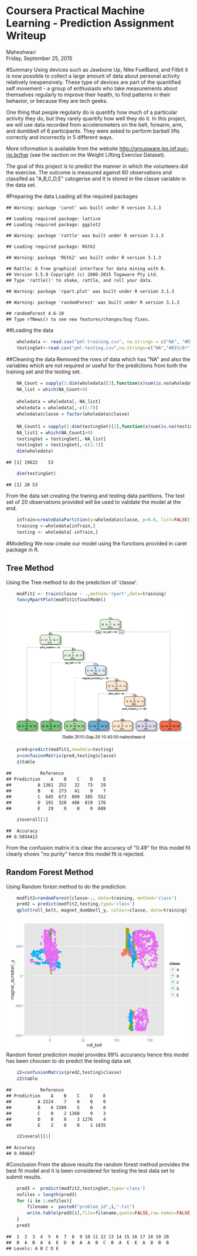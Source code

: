 # Coursera Practical Machine Learning - Prediction Assignment Writeup
Maheshwari  
Friday, September 25, 2015  

#Summary
Using devices such as Jawbone Up, Nike FuelBand, and Fitbit it is now possible to collect a large amount of data about personal activity relatively inexpensively. These type of devices are part of the quantified self movement - a group of enthusiasts who take measurements about themselves regularly to improve their health, to find patterns in their behavior, or because they are tech geeks.

One thing that people regularly do is quantify how much of a particular activity they do, but they rarely quantify how well they do it. In this project, we will use data recorded from accelerometers on the belt, forearm, arm, and dumbbell of 6 participants. They were asked to perform barbell lifts correctly and incorrectly in 5 different ways.

More information is available from the website http://groupware.les.inf.puc-rio.br/har (see the section on the Weight Lifting Exercise Dataset).

The goal of this project is to predict the manner in which the volunteers did the exercise. The outcome is measured against 60 observations and classifed as "A,B,C,D,E" catogerise and it is stored in the classe variable in the data set.

#Preparing the data
Loading all the required packages

```
## Warning: package 'caret' was built under R version 3.1.3
```

```
## Loading required package: lattice
## Loading required package: ggplot2
```

```
## Warning: package 'rattle' was built under R version 3.1.3
```

```
## Loading required package: RGtk2
```

```
## Warning: package 'RGtk2' was built under R version 3.1.3
```

```
## Rattle: A free graphical interface for data mining with R.
## Version 3.5.0 Copyright (c) 2006-2015 Togaware Pty Ltd.
## Type 'rattle()' to shake, rattle, and roll your data.
```

```
## Warning: package 'rpart.plot' was built under R version 3.1.3
```

```
## Warning: package 'randomForest' was built under R version 3.1.3
```

```
## randomForest 4.6-10
## Type rfNews() to see new features/changes/bug fixes.
```

##Loading the data

```r
    wholedata <- read.csv("pml-training.csv", na.strings = c("NA", "#DIV/0!", ""))
    testingSet<-read.csv("pml-testing.csv",na.strings=c("NA","#DIV/0!"))
```

##Cleaning the data 
Removed the rows of data which has "NA" and also the variables which are not required
or useful for the predictions from both the training set and the testing set.

```r
    NA_Count = sapply(1:dim(wholedata)[2],function(x)sum(is.na(wholedata[,x])))
    NA_list = which(NA_Count>0)
    
    wholedata = wholedata[,-NA_list]
    wholedata = wholedata[,-c(1:7)]
    wholedata$classe = factor(wholedata$classe)

    NA_Count1 = sapply(1:dim(testingSet)[2],function(x)sum(is.na(testingSet[,x])))
    NA_list1 = which(NA_Count1>0)
    testingSet = testingSet[,-NA_list]
    testingSet = testingSet[,-c(1:7)]
    dim(wholedata)
```

```
## [1] 19622    53
```

```r
    dim(testingSet)
```

```
## [1] 20 53
```

From the data set creating the traning and testing data partitions. The test set of 20 observations provided will be used to validate the model at the end.


```r
    inTrain=createDataPartition(y=wholedata$classe, p=0.6, list=FALSE)
    training <-wholedata[inTrain,]
    testing <- wholedata[-inTrain,]
```
#Modelling
We now create our model using the functions provided in caret package in R.
## Tree Method
Using the Tree method to do the prediction of 'classe'.


```r
    modfit1 <- train(classe ~ .,method='rpart',data=training)
    fancyRpartPlot(modfit1$finalModel) 
```

![](PredictionAssignment_files/figure-html/unnamed-chunk-5-1.png) 

```r
    pred=predict(modfit1,newdata=testing)
    z=confusionMatrix(pred,testing$classe)
    z$table
```

```
##           Reference
## Prediction    A    B    C    D    E
##          A 1361  252   32   73   19
##          B    6  273   41    9    7
##          C  645  673  809  385  552
##          D  191  320  486  819  176
##          E   29    0    0    0  688
```

```r
    z$overall[1]
```

```
##  Accuracy 
## 0.5034412
```
From the confusion matrix it is clear the accuracy of "0.49" for this model fit clearly shows "no purity" hence this model fit is rejected.

## Random Forest Method
Using Random forest method to do the prediction.

```r
    modfit2=randomForest(classe~., data=training, method='class')
    pred2 = predict(modfit2,testing,type='class') 
    qplot(roll_belt, magnet_dumbbell_y, colour=classe, data=training)  
```

![](PredictionAssignment_files/figure-html/unnamed-chunk-6-1.png) 
Random forest prediction model provides 99% accurancy hence this model has been choosen to do predict the testing data set.

```r
    z2=confusionMatrix(pred2,testing$classe)
    z2$table
```

```
##           Reference
## Prediction    A    B    C    D    E
##          A 2224    7    0    0    0
##          B    6 1509    5    0    0
##          C    0    2 1360    9    3
##          D    0    0    3 1276    4
##          E    2    0    0    1 1435
```

```r
    z2$overall[1]
```

```
## Accuracy 
## 0.994647
```

#Conclusion
From the above results the random forest method provides the best fit model and it is been considered for testing the test data set to submit results.


```r
    pred3 =  predict(modfit2,testingSet,type='class')
    nofiles = length(pred3)
    for (i in 1:nofiles){
        filename =  paste0("problem_id",i,".txt")
        write.table(pred3[i],file=filename,quote=FALSE,row.names=FALSE,col.names=FALSE)
    }
    pred3
```

```
##  1  2  3  4  5  6  7  8  9 10 11 12 13 14 15 16 17 18 19 20 
##  B  A  B  A  A  E  D  B  A  A  B  C  B  A  E  E  A  B  B  B 
## Levels: A B C D E
```
